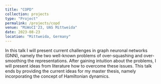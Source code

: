 ```yaml
---
title: "COPD"
collection: projects
type: "Project"
permalink: /projects/copd
venue: "MiWoCI'23, UAS Mittweida"
date: 2023-08-23
location: "Mittweida, Germany"
---
```


In this talk I will present current challenges in graph neuronal networks (GNN), namely the two well-known problems of over-squashing and over-smoothing the representations. After gaining intuition about the problems, I will present ideas from literature how to overcome these issues. This talk ends by providing the current ideas for my master thesis, namely incorporating the concept of Hamiltonian dynamics.
